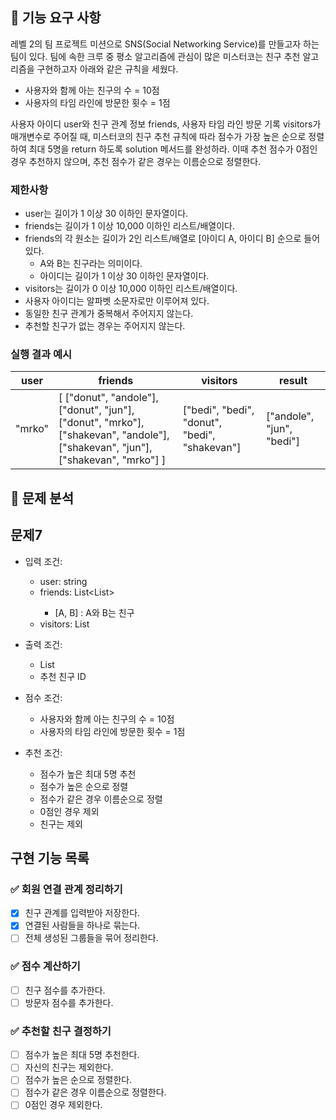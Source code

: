 ## 🚀 기능 요구 사항

레벨 2의 팀 프로젝트 미션으로 SNS(Social Networking Service)를 만들고자 하는 팀이 있다. 팀에 속한 크루 중 평소 알고리즘에 관심이 많은 미스터코는 친구 추천 알고리즘을 구현하고자 아래와 같은 규칙을 세웠다.

- 사용자와 함께 아는 친구의 수 = 10점 
- 사용자의 타임 라인에 방문한 횟수 = 1점

사용자 아이디 user와 친구 관계 정보 friends, 사용자 타임 라인 방문 기록 visitors가 매개변수로 주어질 때, 미스터코의 친구 추천 규칙에 따라 점수가 가장 높은 순으로 정렬하여 최대 5명을 return 하도록 solution 메서드를 완성하라. 이때 추천 점수가 0점인 경우 추천하지 않으며, 추천 점수가 같은 경우는 이름순으로 정렬한다.

### 제한사항

- user는 길이가 1 이상 30 이하인 문자열이다.
- friends는 길이가 1 이상 10,000 이하인 리스트/배열이다.
- friends의 각 원소는 길이가 2인 리스트/배열로 [아이디 A, 아이디 B] 순으로 들어있다.
  - A와 B는 친구라는 의미이다.
  - 아이디는 길이가 1 이상 30 이하인 문자열이다.
- visitors는 길이가 0 이상 10,000 이하인 리스트/배열이다.
- 사용자 아이디는 알파벳 소문자로만 이루어져 있다.
- 동일한 친구 관계가 중복해서 주어지지 않는다.
- 추천할 친구가 없는 경우는 주어지지 않는다.

### 실행 결과 예시

| user | friends | visitors | result |
| --- | --- | --- | --- |
| "mrko" | [ ["donut", "andole"], ["donut", "jun"], ["donut", "mrko"], ["shakevan", "andole"], ["shakevan", "jun"], ["shakevan", "mrko"] ] | ["bedi", "bedi", "donut", "bedi", "shakevan"] | ["andole", "jun", "bedi"] |

## 📌 문제 분석

## 문제7

+ 입력 조건:
  + user: string
  + friends: List<List<String>>
    + [A, B] : A와 B는 친구
  + visitors: List<String>


+ 출력 조건:
  + List<String>
  + 추천 친구 ID


+ 점수 조건:
  + 사용자와 함께 아는 친구의 수 = 10점
  + 사용자의 타임 라인에 방문한 횟수 = 1점


+ 추천 조건:
  + 점수가 높은 최대 5명 추천
  + 점수가 높은 순으로 정렬
  + 점수가 같은 경우 이름순으로 정렬
  + 0점인 경우 제외
  + 친구는 제외

## 구현 기능 목록

### ✅ 회원 연결 관계 정리하기
+ [x] 친구 관계를 입력받아 저장한다.
+ [x] 연결된 사람들을 하나로 묶는다.
+ [ ] 전체 생성된 그룹들을 묶어 정리한다.

### ✅ 점수 계산하기
+ [ ] 친구 점수를 추가한다.
+ [ ] 방문자 점수를 추가한다.

### ✅ 추천할 친구 결정하기
+ [ ] 점수가 높은 최대 5명 추천한다.
+ [ ] 자신의 친구는 제외한다.
+ [ ] 점수가 높은 순으로 정렬한다.
+ [ ] 점수가 같은 경우 이름순으로 정렬한다.
+ [ ] 0점인 경우 제외한다.
